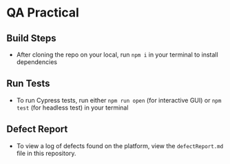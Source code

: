 # QA Practical

## Build Steps

- After cloning the repo on your local, run `npm i` in your terminal to install dependencies

## Run Tests

- To run Cypress tests, run either `npm run open` (for interactive GUI) or `npm test` (for headless test) in your terminal

## Defect Report

- To view a log of defects found on the platform, view the `defectReport.md` file in this repository.
